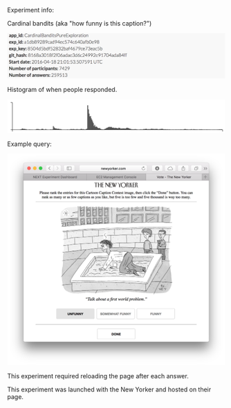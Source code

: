 Experiment info:

Cardinal bandits (aka "how funny is this caption?")

![](info.png)

Histogram of when people responded.

![](histogram.png)

Example query:

![](518_example_query.png)

This experiment required reloading the page after each answer.

This experiment was launched with the New Yorker and hosted on their page.
